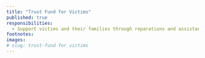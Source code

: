 ```yaml
---
title: "Trust Fund for Victims"
published: true
responsibilities:
  - Support victims and their families through reparations and assistance.
footnotes:
images:
# slug: trust-fund for victims
---
```

